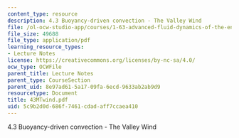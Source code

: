 ```yaml
---
content_type: resource
description: 4.3 Buoyancy-driven convection - The Valley Wind
file: /ol-ocw-studio-app/courses/1-63-advanced-fluid-dynamics-of-the-environment-fall-2002/5c9b2d0d686f7461cdadaff7ccaea410_43MTwind.pdf
file_size: 49688
file_type: application/pdf
learning_resource_types:
- Lecture Notes
license: https://creativecommons.org/licenses/by-nc-sa/4.0/
ocw_type: OCWFile
parent_title: Lecture Notes
parent_type: CourseSection
parent_uid: 8e97ad61-5a17-09fa-6ecd-9633ab2ab9d9
resourcetype: Document
title: 43MTwind.pdf
uid: 5c9b2d0d-686f-7461-cdad-aff7ccaea410
---
```

4.3 Buoyancy-driven convection - The Valley Wind